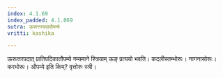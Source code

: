 ```yaml
---
index: 4.1.69
index_padded: 4.1.069
sutra: ऊरूत्तरपदादौपम्ये
vritti: kashika

---
```

ऊरूत्तरपदात् प्रातिपदिकातौपम्ये गम्यमाने स्त्रियाम् ऊङ् प्रत्ययो भवति। कदलीस्तम्भोरूः। नागनासोरूः। करभोरूः। औपम्ये इति किम्? वृत्तोरुः स्त्री।
